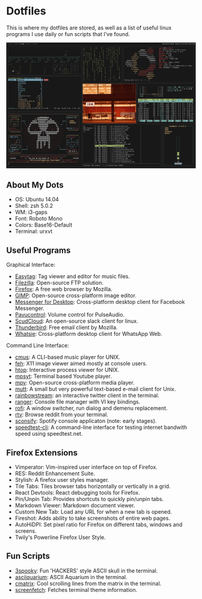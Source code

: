 # Dotfiles

This is where my dotfiles are stored, as well as a list of useful
linux programs I use daily or fun scripts that I've found.

![screenfetch](screenfetch.png)


## About My Dots

- OS: Ubuntu 14.04
- Shell: zsh 5.0.2
- WM: i3-gaps
- Font: Roboto Mono
- Colors: Base16-Default
- Terminal: urxvt


## Useful Programs

Graphical Interface:

- [Easytag](https://wiki.gnome.org/Apps/EasyTAG): Tag viewer and editor for
  music files.
- [Filezilla](https://filezilla-project.org/): Open-source FTP solution.
- [Firefox](https://www.mozilla.org/en-GB/firefox/new/): A free web browser by
  Mozilla.
- [GIMP](https://www.gimp.org/): Open-source cross-platform image editor.
- [Messenger for Desktop](https://messengerfordesktop.com/): Cross-platform
  desktop client for Facebook Messenger.
- [Pavucontrol](https://apps.ubuntu.com/cat/applications/pavucontrol/): Volume
  control for PulseAudio.
- [ScudCloud](https://github.com/raelgc/scudcloud): An open-source
  slack client for linux.
- [Thunderbird](https://www.mozilla.org/en-GB/thunderbird/): Free email client
  by Mozilla.
- [Whatsie](https://whatsie.chat/): Cross-platform desktop client for WhatsApp Web.

Command Line Interface:

- [cmus](https://cmus.github.io/#home): A CLI-based music player for UNIX.
- [feh](https://feh.finalrewind.org/): X11 image viewer aimed mostly at console
  users.
- [htop](http://hisham.hm/htop/): Interactive process viewer for UNIX.
- [mpsyt](https://github.com/mps-youtube/mps-youtube): Terminal based
  Youtube player.
- [mpv](https://mpv.io/): Open-source cross-platform media player.
- [mutt](http://www.mutt.org/): A small but very powerful text-based 
  e-mail client for Unix.
- [rainbowstream](http://www.rainbowstream.org/): an interactive twitter client
  in the terminal.
- [ranger](http://ranger.nongnu.org/): Console file manager with VI key
  bindings.
- [rofi](https://davedavenport.github.io/rofi/): A window switcher, run dialog
  and demenu replacement.
- [rtv](https://github.com/michael-lazar/rtv): Browse reddit from your terminal.
- [sconsify](https://github.com/fabiofalci/sconsify): Spotify console applicaton
  (note: early stages).
- [speedtest-cli](https://github.com/sivel/speedtest-cli): A command-line 
  interface for testing internet bandwith speed using speedtest.net.


## Firefox Extensions

- Vimperator: Vim-inspired user interface on top of Firefox.
- RES: Reddit Enhancement Suite.
- Stylish: A firefox user styles manager.
- Tile Tabs: Tiles browser tabs horizontally or vertically in a grid.
- React Devtools: React debugging tools for Firefox.
- Pin/Unpin Tab: Provides shortcuts to quickly pin/unpin tabs.
- Markdown Viewer: Markdown document viewer.
- Custom New Tab: Load any URL for when a new tab is opened.
- Fireshot: Adds ability to take screenshots of entire web pages.
- AutoHiDPI: Set pixel ratio for Firefox on different tabs, windows and screens.
- Twily's Powerline Firefox User Style.


## Fun Scripts

- [3spooky](https://github.com/nathanielgreen/dotfiles/blob/master/funscripts/3spooky.lua): 
  Fun 'HACKERS' style ASCII skull in the terminal.
- [asciiquarium](https://github.com/cmatsuoka/asciiquarium): ASCII Aquarium in
  the terminal.
- [cmatrix](http://www.asty.org/cmatrix/): Cool scrolling lines from the matrix
  in the terminal.
- [screenfetch](https://github.com/KittyKatt/screenFetch): Fetches terminal theme information.

